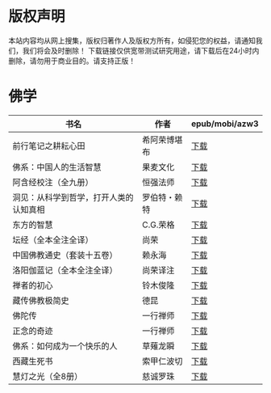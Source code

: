 # 版权声明

本站内容均从网上搜集，版权归著作人及版权方所有，如侵犯您的权益，请通知我们，我们将会及时删除！ 下载链接仅供宽带测试研究用途，请下载后在24小时内删除，请勿用于商业目的。请支持正版！

# 佛学

| 书名 | 作者 | epub/mobi/azw3 |
| --- | --- | --- |
| 前行笔记之耕耘心田 | 希阿荣博堪布 | [下载](https://url89.ctfile.com/f/31084289-1375491703-fada1f?p=8866) |
| 佛系：中国人的生活智慧 | 果麦文化 | [下载](https://url89.ctfile.com/f/31084289-1375493296-11aa38?p=8866) |
| 阿含经校注（全九册） | 恒强法师 | [下载](https://url89.ctfile.com/f/31084289-1375509343-bdaff3?p=8866) |
| 洞见：从科学到哲学，打开人类的认知真相 | 罗伯特・赖特 | [下载](https://url89.ctfile.com/f/31084289-1356999022-8e84da?p=8866) |
| 东方的智慧 | C.G.荣格 | [下载](https://url89.ctfile.com/f/31084289-1356995506-16f19d?p=8866) |
| 坛经（全本全注全译） | 尚荣 | [下载](https://url89.ctfile.com/f/31084289-1356984853-c65957?p=8866) |
| 中国佛教通史（套装十五卷） | 赖永海 | [下载](https://url89.ctfile.com/f/31084289-1356984736-570b95?p=8866) |
| 洛阳伽蓝记（全本全注全译） | 尚荣译注 | [下载](https://url89.ctfile.com/f/31084289-1356982528-11947d?p=8866) |
| 禅者的初心 | 铃木俊隆 | [下载](https://url89.ctfile.com/f/31084289-1357033345-f59b92?p=8866) |
| 藏传佛教极简史 | 德昆 | [下载](https://url89.ctfile.com/f/31084289-1357030657-b2ba04?p=8866) |
| 佛陀传 | 一行禅师 | [下载](https://url89.ctfile.com/f/31084289-1357029292-270b2e?p=8866) |
| 正念的奇迹 | 一行禅师 | [下载](https://url89.ctfile.com/f/31084289-1357029160-04ba40?p=8866) |
| 佛系：如何成为一个快乐的人 | 草薙龙瞬 | [下载](https://url89.ctfile.com/f/31084289-1357022269-176d06?p=8866) |
| 西藏生死书 | 索甲仁波切 | [下载](https://url89.ctfile.com/f/31084289-1357006984-c0ba57?p=8866) |
| 慧灯之光（全8册） | 慈诚罗珠 | [下载](https://url89.ctfile.com/f/31084289-1357006576-5bbcbf?p=8866) |
